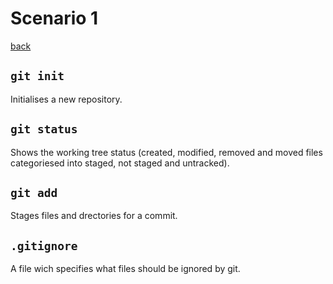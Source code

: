 # Scenario 1
[back](README.md)
## `git init`
Initialises a new repository.
## `git status`
Shows the working tree status (created, modified, removed and moved files categoriesed into staged, not staged and untracked).
## `git add`
Stages files and drectories for a commit.
## `.gitignore`
A file wich specifies what files should be ignored by git.
